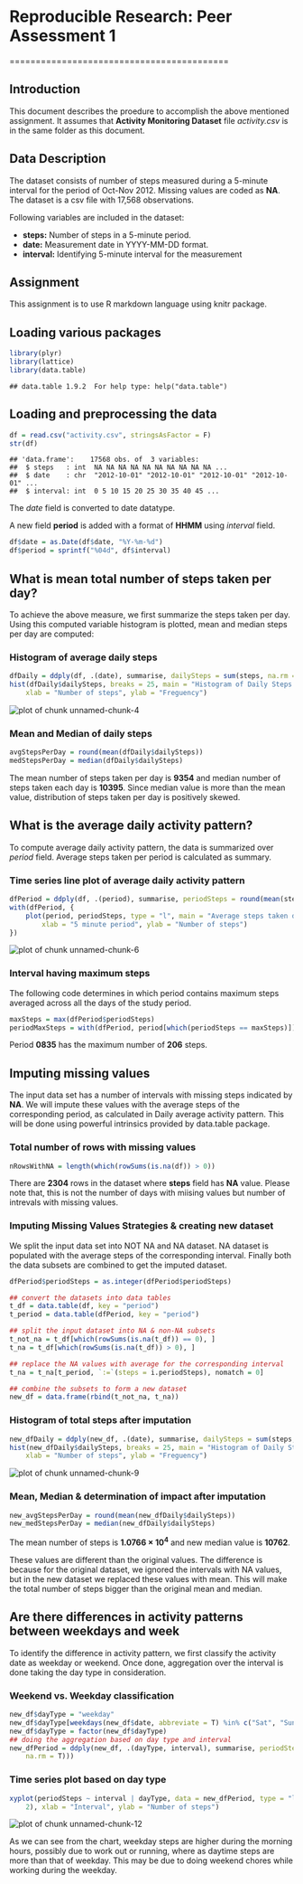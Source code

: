 # Reproducible Research: Peer Assessment 1
==========================================

## Introduction

This document describes the proedure to accomplish the above mentioned assignment. It assumes that **Activity Monitoring Dataset** file *activity.csv* is in the same folder as this document.  

## Data Description

The dataset consists of number of steps measured during a 5-minute interval for the period of Oct-Nov 2012. Missing values are coded as **NA**. The dataset is a csv file with 17,568 observations.  


Following variables are included in the dataset:  

* **steps:** Number of steps in a 5-minute period.
* **date:** Measurement date in YYYY-MM-DD format.  
* **interval:** Identifying 5-minute interval for the measurement

## Assignment

This assignment is to use R markdown language using knitr package.  


## Loading various packages


```r
library(plyr)
library(lattice)
library(data.table)
```

```
## data.table 1.9.2  For help type: help("data.table")
```



## Loading and preprocessing the data



```r
df = read.csv("activity.csv", stringsAsFactor = F)
str(df)
```

```
## 'data.frame':	17568 obs. of  3 variables:
##  $ steps   : int  NA NA NA NA NA NA NA NA NA NA ...
##  $ date    : chr  "2012-10-01" "2012-10-01" "2012-10-01" "2012-10-01" ...
##  $ interval: int  0 5 10 15 20 25 30 35 40 45 ...
```


The *date* field is converted to date datatype.  

A new field  **period** is added with a format of **HHMM** using *interval* field.  


```r
df$date = as.Date(df$date, "%Y-%m-%d")
df$period = sprintf("%04d", df$interval)
```


## What is mean total number of steps taken per day?

To achieve the above measure, we first summarize the steps taken per day. Using this computed variable  histogram is plotted, mean and median steps per day are computed:  

### Histogram of average daily steps


```r
dfDaily = ddply(df, .(date), summarise, dailySteps = sum(steps, na.rm = T))
hist(dfDaily$dailySteps, breaks = 25, main = "Histogram of Daily Steps Taken", 
    xlab = "Number of steps", ylab = "Freguency")
```

![plot of chunk unnamed-chunk-4](figure/unnamed-chunk-4.png) 


### Mean and Median of daily steps


```r
avgStepsPerDay = round(mean(dfDaily$dailySteps))
medStepsPerDay = median(dfDaily$dailySteps)
```



The mean number of steps taken per day is **9354** and median number of steps taken each day is **10395**.  Since median value is more than the mean value, distribution of steps taken per day is positively skewed.


## What is the average daily activity pattern?

To compute average daily activity pattern, the data is summarized over *period* field. Average steps taken per period is calculated as summary.  

### Time series line plot of average daily activity pattern


```r
dfPeriod = ddply(df, .(period), summarise, periodSteps = round(mean(steps, na.rm = T)))
with(dfPeriod, {
    plot(period, periodSteps, type = "l", main = "Average steps taken during 5 minute periods of a day", 
        xlab = "5 minute period", ylab = "Number of steps")
})
```

![plot of chunk unnamed-chunk-6](figure/unnamed-chunk-6.png) 


### Interval having maximum steps

The following code determines in which period contains maximum steps averaged across all the days of the study period.  



```r
maxSteps = max(dfPeriod$periodSteps)
periodMaxSteps = with(dfPeriod, period[which(periodSteps == maxSteps)])
```


Period **0835** has the maximum number of **206** steps.  


## Imputing missing values

The input data set has a number of intervals with missing steps indicated by **NA**. We will impute these values with the average steps of the corresponding period, as calculated in Daily average activity pattern. This will be done using powerful intrinsics provided by data.table package.  

### Total number of rows with missing values


```r
nRowsWithNA = length(which(rowSums(is.na(df)) > 0))
```



There are **2304** rows in the dataset where **steps** field  has **NA** value. Please note that, this is not the number of days with miising values but number of intrevals with missing values.


### Imputing Missing Values Strategies & creating new dataset

We split the input data set into NOT NA and NA dataset. NA dataset is populated with the average steps of the corresponding interval. Finally both the data subsets are combined to get the imputed dataset.  


```r
dfPeriod$periodSteps = as.integer(dfPeriod$periodSteps)

## convert the datasets into data tables
t_df = data.table(df, key = "period")
t_period = data.table(dfPeriod, key = "period")

## split the input dataset into NA & non-NA subsets
t_not_na = t_df[which(rowSums(is.na(t_df)) == 0), ]
t_na = t_df[which(rowSums(is.na(t_df)) > 0), ]

## replace the NA values with average for the corresponding interval
t_na = t_na[t_period, `:=`(steps = i.periodSteps), nomatch = 0]

## combine the subsets to form a new dataset
new_df = data.frame(rbind(t_not_na, t_na))
```

### Histogram of total steps after imputation


```r
new_dfDaily = ddply(new_df, .(date), summarise, dailySteps = sum(steps, na.rm = T))
hist(new_dfDaily$dailySteps, breaks = 25, main = "Histogram of Daily Steps taken after imputing", 
    xlab = "Number of steps", ylab = "Freguency")
```

![plot of chunk unnamed-chunk-9](figure/unnamed-chunk-9.png) 

### Mean, Median & determination of impact after imputation


```r
new_avgStepsPerDay = round(mean(new_dfDaily$dailySteps))
new_medStepsPerDay = median(new_dfDaily$dailySteps)
```


The mean number of steps is **1.0766 &times; 10<sup>4</sup>** and new median value is **10762**. 

These values are different than the original values. The difference is because for the original dataset, we ignored the intervals with NA values, but in the new dataset we replaced these values with mean. This will make the total number of steps bigger than the original mean and median.


## Are there differences in activity patterns between weekdays and week

To identify the difference in activity pattern, we first classify the activity date as weekday or weekend. Once done, aggregation over the interval is done taking the day type in consideration.

### Weekend vs. Weekday classification


```r
new_df$dayType = "weekday"
new_df$dayType[weekdays(new_df$date, abbreviate = T) %in% c("Sat", "Sun")] = "weekend"
new_df$dayType = factor(new_df$dayType)
## doing the aggregation based on day type and interval
new_dfPeriod = ddply(new_df, .(dayType, interval), summarise, periodSteps = round(mean(steps, 
    na.rm = T)))
```


### Time series plot based on day type


```r
xyplot(periodSteps ~ interval | dayType, data = new_dfPeriod, type = "l", layout = c(1, 
    2), xlab = "Interval", ylab = "Number of steps")
```

![plot of chunk unnamed-chunk-12](figure/unnamed-chunk-12.png) 


As we can see from the chart, weekday steps are higher during the morning hours, possibly due to work out or running, where as daytime steps are more than that of weekday. This may be due to doing weekend chores while working during the weekday.  

